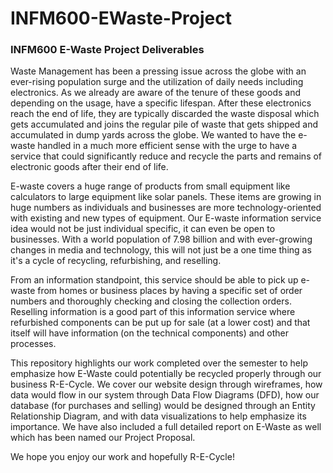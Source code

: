 # INFM600-EWaste-Project
### INFM600 E-Waste Project Deliverables

Waste Management has been a pressing issue across the globe with an ever-rising population surge and the utilization of daily needs including electronics. As we already are aware of the tenure of these goods and depending on the usage, have a specific lifespan. After these electronics reach the end of life, they are typically discarded the waste disposal which gets accumulated and joins the regular pile of waste that gets shipped and accumulated in dump yards across the globe. We wanted to have the e-waste handled in a much more efficient sense with the urge to have a service that could significantly reduce and recycle the parts and remains of electronic goods after their end of life.

E-waste covers a huge range of products from small equipment like calculators to large equipment like solar panels. These items are growing in huge numbers as individuals and businesses are more technology-oriented with existing and new types of equipment. Our E-waste information service idea would not be just individual specific, it can even be open to businesses. With a world population of 7.98 billion and with ever-growing changes in media and technology, this will not just be a one time thing as it's a cycle of recycling, refurbishing, and reselling.

From an information standpoint, this service should be able to pick up e-waste from homes or business places by having a specific set of order numbers and thoroughly checking and closing the collection orders. Reselling information is a good part of this information service where refurbished components can be put up for sale (at a lower cost) and that itself will have information (on the technical components) and other processes.

This repository highlights our work completed over the semester to help emphasize how E-Waste could potentially be recycled properly through our business R-E-Cycle. We cover our website design through wireframes, how data would flow in our system through Data Flow Diagrams (DFD), how our database (for purchases and selling) would be designed through an Entity Relationship Diagram, and with data visualizations to help emphasize its importance. We have also included a full detailed report on E-Waste as well which has been named our Project Proposal.

We hope you enjoy our work and hopefully R-E-Cycle!


